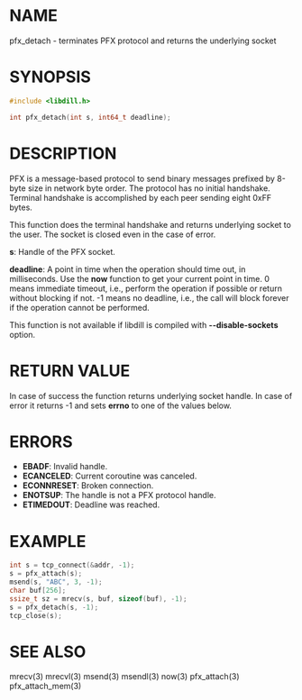 # NAME

pfx_detach - terminates PFX protocol and returns the underlying socket

# SYNOPSIS

```c
#include <libdill.h>

int pfx_detach(int s, int64_t deadline);
```

# DESCRIPTION

PFX  is a message-based protocol to send binary messages prefixed by
8-byte size in network byte order. The protocol has no initial
handshake. Terminal handshake is accomplished by each peer sending eight
0xFF bytes.

This function does the terminal handshake and returns underlying
socket to the user. The socket is closed even in the case of error.

**s**: Handle of the PFX socket.

**deadline**: A point in time when the operation should time out, in milliseconds. Use the **now** function to get your current point in time. 0 means immediate timeout, i.e., perform the operation if possible or return without blocking if not. -1 means no deadline, i.e., the call will block forever if the operation cannot be performed.

This function is not available if libdill is compiled with **--disable-sockets** option.

# RETURN VALUE

In case of success the function returns underlying socket handle. In case of error it returns -1 and sets **errno** to one of the values below.

# ERRORS

* **EBADF**: Invalid handle.
* **ECANCELED**: Current coroutine was canceled.
* **ECONNRESET**: Broken connection.
* **ENOTSUP**: The handle is not a PFX protocol handle.
* **ETIMEDOUT**: Deadline was reached.

# EXAMPLE

```c
int s = tcp_connect(&addr, -1);
s = pfx_attach(s);
msend(s, "ABC", 3, -1);
char buf[256];
ssize_t sz = mrecv(s, buf, sizeof(buf), -1);
s = pfx_detach(s, -1);
tcp_close(s);
```
# SEE ALSO

mrecv(3) mrecvl(3) msend(3) msendl(3) now(3) pfx_attach(3) pfx_attach_mem(3) 
